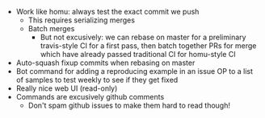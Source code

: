 - Work like homu: always test the exact commit we push
  - This requires serializing merges
  - Batch merges
    - But not excusively: we can rebase on master for a preliminary travis-style CI for a first pass, then batch together
      PRs for merge which have already passed traditional CI for homu-style CI
- Auto-squash fixup commits when rebasing on master
- Bot command for adding a reproducing example in an issue OP to a list of samples to test weekly to see if they get fixed
- Really nice web UI (read-only)
- Commands are excusively github comments
  - Don't spam github issues to make them hard to read though!
